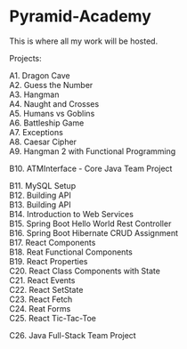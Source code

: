 # Pyramid-Academy
This is where all my work will be hosted. 

Projects:

A1. Dragon Cave\
A2. Guess the Number\
A3. Hangman\
A4. Naught and Crosses\
A5. Humans vs Goblins\
A6. Battleship Game\
A7. Exceptions\
A8. Caesar Cipher\
A9. Hangman 2 with Functional Programming

B10. ATMInterface - Core Java Team Project

B11. MySQL Setup\
B12. Building API\
B13. Building API\
B14. Introduction to Web Services\
B15. Spring Boot Hello World Rest Controller\
B16. Spring Boot Hibernate CRUD Assignment\
B17. React Components\
B18. Reat Functional Components\
B19. React Properties\
C20. React Class Components with State\
C21. React Events\
C22. React SetState\
C23. React Fetch\
C24. Reat Forms\
C25. React Tic-Tac-Toe

C26. Java Full-Stack Team Project

